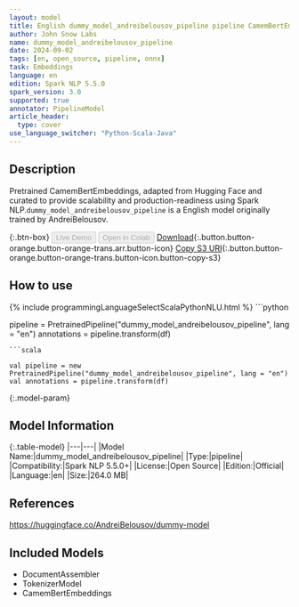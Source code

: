```yaml
---
layout: model
title: English dummy_model_andreibelousov_pipeline pipeline CamemBertEmbeddings from AndreiBelousov
author: John Snow Labs
name: dummy_model_andreibelousov_pipeline
date: 2024-09-02
tags: [en, open_source, pipeline, onnx]
task: Embeddings
language: en
edition: Spark NLP 5.5.0
spark_version: 3.0
supported: true
annotator: PipelineModel
article_header:
  type: cover
use_language_switcher: "Python-Scala-Java"
---
```


## Description

Pretrained CamemBertEmbeddings, adapted from Hugging Face and curated to provide scalability and production-readiness using Spark NLP.`dummy_model_andreibelousov_pipeline` is a English model originally trained by AndreiBelousov.

{:.btn-box}
<button class="button button-orange" disabled>Live Demo</button>
<button class="button button-orange" disabled>Open in Colab</button>
[Download](https://s3.amazonaws.com/auxdata.johnsnowlabs.com/public/models/dummy_model_andreibelousov_pipeline_en_5.5.0_3.0_1725296538246.zip){:.button.button-orange.button-orange-trans.arr.button-icon}
[Copy S3 URI](s3://auxdata.johnsnowlabs.com/public/models/dummy_model_andreibelousov_pipeline_en_5.5.0_3.0_1725296538246.zip){:.button.button-orange.button-orange-trans.button-icon.button-copy-s3}

## How to use



<div class="tabs-box" markdown="1">
{% include programmingLanguageSelectScalaPythonNLU.html %}
```python

pipeline = PretrainedPipeline("dummy_model_andreibelousov_pipeline", lang = "en")
annotations =  pipeline.transform(df)   

```
```scala

val pipeline = new PretrainedPipeline("dummy_model_andreibelousov_pipeline", lang = "en")
val annotations = pipeline.transform(df)

```
</div>

{:.model-param}
## Model Information

{:.table-model}
|---|---|
|Model Name:|dummy_model_andreibelousov_pipeline|
|Type:|pipeline|
|Compatibility:|Spark NLP 5.5.0+|
|License:|Open Source|
|Edition:|Official|
|Language:|en|
|Size:|264.0 MB|

## References

https://huggingface.co/AndreiBelousov/dummy-model

## Included Models

- DocumentAssembler
- TokenizerModel
- CamemBertEmbeddings